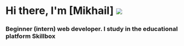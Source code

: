 # Hi there, I'm [Mikhail] ![](https://Mikhail1509.github.io/Project_system/) 
### Beginner (intern) web developer. I study in the educational platform Skillbox 
